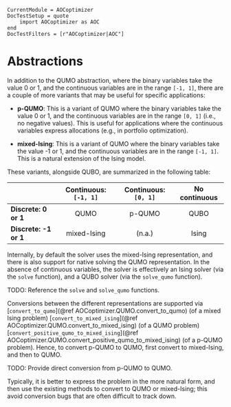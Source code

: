 <!-- markdownlint-disable MD041 -->
```@meta
CurrentModule = AOCoptimizer
DocTestSetup = quote
    import AOCoptimizer as AOC
end
DocTestFilters = [r"AOCoptimizer|AOC"]
```
<!-- markdownlint-enable MD041 -->

# Abstractions

In addition to the QUMO abstraction, where the binary variables take the value 0 or 1,
and the continuous variables are in the range ``[-1, 1]``, there are a couple of more variants
that may be useful for specific applications:

- **p-QUMO**: This is a variant of QUMO where the binary variables take the value 0 or 1,
  and the continuous variables are in the range ``[0, 1]`` (i.e., no negative values).
  This is useful for applications where the continuous variables express allocations
  (e.g., in portfolio optimization).

- **mixed-Ising**: This is a variant of QUMO where the binary variables take the value -1 or 1,
  and the continuous variables are in the range ``[-1, 1]``. This is a natural extension of the
  Ising model.

These variants, alongside QUBO, are summarized in the following table:

|                       | Continuous: ``[-1, 1]`` | Continuous: ``[0, 1]`` | No continuous |
| :-------------------- | :---------------------: | :--------------------: | :-----------: |
| **Discrete: 0 or 1**  | QUMO                    | p-QUMO                 | QUBO          |
| **Discrete: -1 or 1** | mixed-Ising             | (n.a.)                 | Ising         |

Internally, by default the solver uses the mixed-Ising representation,
and there is also support for native solving the QUMO representation.
In the absence of continuous variables, the solver is effectively an Ising solver
(via the `solve` function), and a QUBO solver (via the `solve_qumo` function).

TODO: Reference the `solve` and `solve_qumo` functions.

Conversions between the different representations are supported via
[`convert_to_qumo`](@ref AOCoptimizer.QUMO.convert_to_qumo) (of a mixed Ising problem)
[`convert_to_mixed_ising`](@ref AOCoptimizer.QUMO.convert_to_mixed_ising) (of a QUMO problem)
[`convert_positive_qumo_to_mixed_ising`](@ref AOCoptimizer.QUMO.convert_positive_qumo_to_mixed_ising) (of a p-QUMO problem).
Hence, to convert p-QUMO to QUMO, first convert to mixed-Ising, and then to QUMO.

TODO: Provide direct conversion from p-QUMO to QUMO.

Typically, it is better to express the problem in the more natural form,
and then use the existing methods to convert to QUMO or mixed-Ising;
this avoid conversion bugs that are often difficult to track down.

